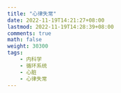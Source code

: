 ```yaml
---
title: "心律失常"
date: 2022-11-19T14:21:27+08:00
lastmod: 2022-11-19T14:28:39+08:00
comments: true
math: false
weight: 30300
tags:
    - 内科学
    - 循环系统
    - 心脏
    - 心律失常
---
```


